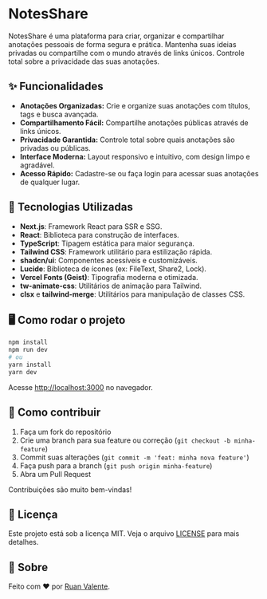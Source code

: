 # NotesShare

NotesShare é uma plataforma para criar, organizar e compartilhar anotações pessoais de forma segura e prática. Mantenha suas ideias privadas ou compartilhe com o mundo através de links únicos. Controle total sobre a privacidade das suas anotações.

## ✨ Funcionalidades

- **Anotações Organizadas:** Crie e organize suas anotações com títulos, tags e busca avançada.
- **Compartilhamento Fácil:** Compartilhe anotações públicas através de links únicos.
- **Privacidade Garantida:** Controle total sobre quais anotações são privadas ou públicas.
- **Interface Moderna:** Layout responsivo e intuitivo, com design limpo e agradável.
- **Acesso Rápido:** Cadastre-se ou faça login para acessar suas anotações de qualquer lugar.

## 🚀 Tecnologias Utilizadas

- **Next.js**: Framework React para SSR e SSG.
- **React**: Biblioteca para construção de interfaces.
- **TypeScript**: Tipagem estática para maior segurança.
- **Tailwind CSS**: Framework utilitário para estilização rápida.
- **shadcn/ui**: Componentes acessíveis e customizáveis.
- **Lucide**: Biblioteca de ícones (ex: FileText, Share2, Lock).
- **Vercel Fonts (Geist)**: Tipografia moderna e otimizada.
- **tw-animate-css**: Utilitários de animação para Tailwind.
- **clsx** e **tailwind-merge**: Utilitários para manipulação de classes CSS.

## 🖥️ Como rodar o projeto

```bash
npm install
npm run dev
# ou
yarn install
yarn dev
```

Acesse [http://localhost:3000](http://localhost:3000) no navegador.

## 🤝 Como contribuir

1. Faça um fork do repositório
2. Crie uma branch para sua feature ou correção (`git checkout -b minha-feature`)
3. Commit suas alterações (`git commit -m 'feat: minha nova feature'`)
4. Faça push para a branch (`git push origin minha-feature`)
5. Abra um Pull Request

Contribuições são muito bem-vindas!

## 📄 Licença

Este projeto está sob a licença MIT. Veja o arquivo [LICENSE](LICENSE) para mais detalhes.

## 🙋 Sobre

Feito com ♥ por [Ruan Valente](https://ruanvalente-portfolio.vercel.app/).
